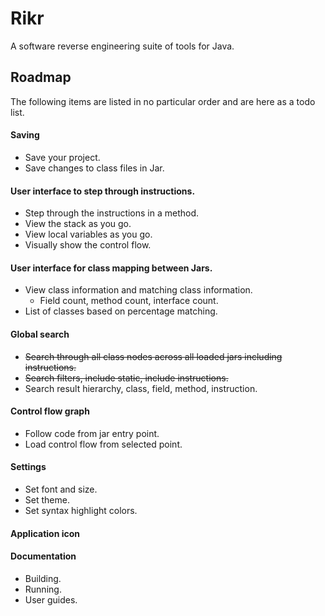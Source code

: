 # Rikr

A software reverse engineering suite of tools for Java.

## Roadmap

The following items are listed in no particular order and are here as a todo list.

#### Saving

- Save your project.
- Save changes to class files in Jar.

#### User interface to step through instructions.

- Step through the instructions in a method.
- View the stack as you go.
- View local variables as you go.
- Visually show the control flow.

#### User interface for class mapping between Jars.

- View class information and matching class information.
    - Field count, method count, interface count.
- List of classes based on percentage matching.

#### Global search

- ~~Search through all class nodes across all loaded jars including instructions.~~
- ~~Search filters, include static, include instructions.~~
- Search result hierarchy, class, field, method, instruction.

#### Control flow graph

- Follow code from jar entry point.
- Load control flow from selected point.

#### Settings

- Set font and size.
- Set theme.
- Set syntax highlight colors.

#### Application icon

#### Documentation

- Building.
- Running.
- User guides.
